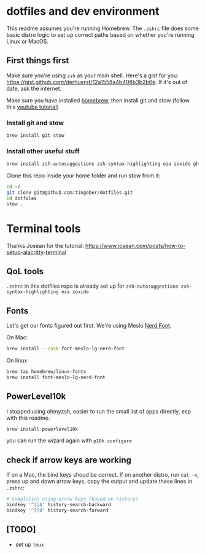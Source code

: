 # dotfiles and dev environment

This readme assumes you're running Homebrew. The `.zshrc` file does some basic distro logic to set up correct paths based on whether you're running Linux or MacOS.

## First things first

Make sure you're using `zsh` as your main shell. Here's a gist for you: https://gist.github.com/derhuerst/12a1558a4b408b3b2b6e. If it's out of date, ask the internet.

Make sure you have installed [homebrew](brew.sh), then install git and stow (follow this [youtube tutorial](https://www.youtube.com/watch?v=y6XCebnB9gs))


### Install git and stow
```sh
brew install git stow
```
### Install other useful stuff
```sh
brew install zsh-autosuggestions zsh-syntax-highlighting eza zoxide gh
```

Clone this repo inside your home folder and run stow from it:

```sh
cd ~/
git clone git@github.com:tingeber/dotfiles.git
cd dotfiles
stow .
```


# Terminal tools

Thanks Josean for the tutorial: https://www.josean.com/posts/how-to-setup-alacritty-terminal

## QoL tools

`.zshrc` in this dotfiles repo is already set up for `zsh-autosuggestions zsh-syntax-highlighting eza zoxide`


## Fonts

Let's get our fonts figured out first. We're using Meslo [Nerd Font](https://www.nerdfonts.com/).

On Mac:

```sh
brew install --cask font-meslo-lg-nerd-font
```

On linux:

```sh
brew tap homebrew/linux-fonts
brew install font-meslo-lg-nerd-font
```

## PowerLevel10k

I stopped using ohmyzsh, easier to run the small list of apps directly, esp with this readme.

```sh
brew install powerlevel10k
```

you can run the wizard again with `p10k configure`

## check if arrow keys are working

If on a Mac, the bind keys shoud be correct. If on another distro, run `cat -v`, press up and down arrow keys, copy the output and update these lines in `.zshrc`:

```sh
# completion using arrow keys (based on history)
bindkey '^[[A' history-search-backward
bindkey '^[[B' history-search-forward
```

## [TODO]

- set up `tmux`
